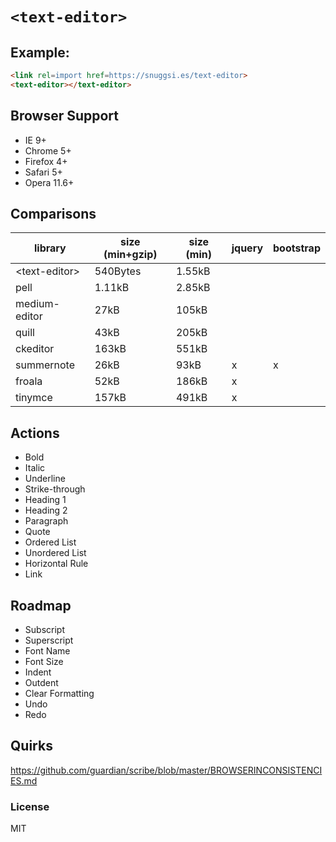 # `<text-editor>`

## Example:

```html
<link rel=import href=https://snuggsi.es/text-editor>
<text-editor></text-editor>
```

## Browser Support

  * IE 9+
  * Chrome 5+
  * Firefox 4+
  * Safari 5+
  * Opera 11.6+

## Comparisons

| library             | size (min+gzip) | size (min) | jquery | bootstrap |
|---------------------|-----------------|------------|--------|-----------|
| &lt;text-editor&gt; | 540Bytes        | 1.55kB     |        |           |
| pell                | 1.11kB          | 2.85kB     |        |           |
| medium-editor       | 27kB            | 105kB      |        |           |
| quill               | 43kB            | 205kB      |        |           |
| ckeditor            | 163kB           | 551kB      |        |           |
| summernote          | 26kB            | 93kB       | x      | x         |
| froala              | 52kB            | 186kB      | x      |           |
| tinymce             | 157kB           | 491kB      | x      |           |


## Actions

  - Bold
  - Italic
  - Underline
  - Strike-through
  - Heading 1
  - Heading 2
  - Paragraph
  - Quote
  - Ordered List
  - Unordered List
  - Horizontal Rule
  - Link

## Roadmap

  - Subscript
  - Superscript
  - Font Name
  - Font Size
  - Indent
  - Outdent
  - Clear Formatting
  - Undo
  - Redo

## Quirks

https://github.com/guardian/scribe/blob/master/BROWSERINCONSISTENCIES.md


### License

MIT
